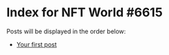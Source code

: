 # Index for NFT World #6615
Posts will be displayed in the order below:

- [Your first post](./001-first.md)

